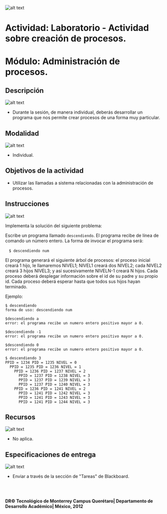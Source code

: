 ![alt text](https://github.com/Manchas2k4/advanced_programming/blob/master/documents/images/d_a.png "Actividades")

# Actividad: Laboratorio - Actividad sobre creación de procesos.

# Módulo: Administración de procesos.


## Descripción

![alt text](https://github.com/Manchas2k4/advanced_programming/blob/master/documents/images/d_b.png "Descripción") 
* Durante la sesión, de manera individual, deberás desarrollar un programa que nos permite crear procesos de una forma muy particular.

## Modalidad

![alt text](https://github.com/Manchas2k4/advanced_programming/blob/master/documents/images/d_c.png "Modalidad") 
* Individual.

## Objetivos de la actividad
* Utilizar las llamadas a sistema relacionadas con la administración de procesos.

## Instrucciones
  
![alt text](https://github.com/Manchas2k4/advanced_programming/blob/master/documents/images/d_d.png "Instrucciones")
  
  Implementa la solución del siguiente problema:
  
  Escribe un programa llamado `descendiendo`. El programa recibe de línea de comando un número entero. La forma de invocar el programa será:

    `$ descendiendo num`

   El programa generará el siguiente árbol de procesos: el proceso inicial creará 1 hijo, le llamaremos NIVEL1; NIVEL1 creará dos NIVEL2; cada NIVEL2 creará 3 hijos NIVEL3; y así sucesivamente NIVELN-1 creará N hijos. Cada proceso deberá desplegar información sobre el id de su padre y su propio id. Cada proceso deberá esperar hasta que todos sus hijos hayan terminado.

   Ejemplo:

```
$ descendiendo
forma de uso: descendiendo num

$descendiendo a
error: el programa recibe un numero entero positivo mayor a 0.

$descendiendo -1
error: el programa recibe un numero entero positivo mayor a 0.

$descendiendo 0
error: el programa recibe un numero entero positivo mayor a 0.

$ descendiendo 3
PPID = 1234 PID = 1235 NIVEL = 0
  PPID = 1235 PID = 1236 NIVEL = 1
    PPID = 1236 PID = 1237 NIVEL = 2
      PPID = 1237 PID = 1238 NIVEL = 3
      PPID = 1237 PID = 1239 NIVEL = 3
      PPID = 1237 PID = 1240 NIVEL = 3
    PPID = 1236 PID = 1241 NIVEL = 2
      PPID = 1241 PID = 1242 NIVEL = 3
      PPID = 1241 PID = 1243 NIVEL = 3
      PPID = 1241 PID = 1244 NIVEL = 3
```

## Recursos

![alt text](https://github.com/Manchas2k4/advanced_programming/blob/master/documents/images/d_e.png "Recursos")
* No aplica.

## Especificaciones de entrega

![alt text](https://github.com/Manchas2k4/advanced_programming/blob/master/documents/images/d_f.png "Especificaciones")
* Enviar a través de la sección de "Tareas" de Blackboard.


<br>
<br>

**DR© Tecnológico de Monterrey Campus Querétaro| Departamento de Desarrollo Académico| México, 2012**
